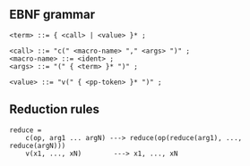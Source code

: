 ## EBNF grammar

```ebnf
<term> ::= { <call> | <value> }* ;

<call> ::= "c(" <macro-name> "," <args> ")" ;
<macro-name> ::= <ident> ;
<args> ::= "(" { <term> }* ")" ;

<value> ::= "v(" { <pp-token> }* ")" ;
```

## Reduction rules

```
reduce =
    c(op, arg1 ... argN) ---> reduce(op(reduce(arg1), ..., reduce(argN)))
    v(x1, ..., xN)        ---> x1, ..., xN
```

